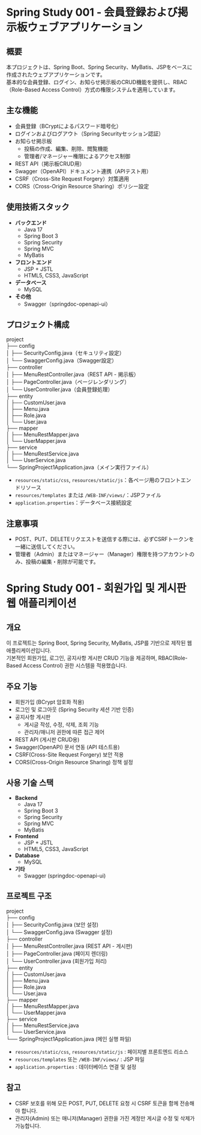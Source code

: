 # Spring Study 001 - 会員登録および掲示板ウェブアプリケーション

## 概要
本プロジェクトは、Spring Boot、Spring Security、MyBatis、JSPをベースに作成されたウェブアプリケーションです。  
基本的な会員登録、ログイン、お知らせ掲示板のCRUD機能を提供し、RBAC（Role-Based Access Control）方式の権限システムを適用しています。

## 主な機能
- 会員登録（BCryptによるパスワード暗号化）
- ログインおよびログアウト（Spring Securityセッション認証）
- お知らせ掲示板
  - 投稿の作成、編集、削除、閲覧機能
  - 管理者/マネージャー権限によるアクセス制御
- REST API（掲示板CRUD用）
- Swagger（OpenAPI）ドキュメント連携（APIテスト用）
- CSRF（Cross-Site Request Forgery）対策適用
- CORS（Cross-Origin Resource Sharing）ポリシー設定

## 使用技術スタック
- **バックエンド**
  - Java 17
  - Spring Boot 3
  - Spring Security
  - Spring MVC
  - MyBatis
- **フロントエンド**
  - JSP + JSTL
  - HTML5, CSS3, JavaScript
- **データベース**
  - MySQL
- **その他**
  - Swagger（springdoc-openapi-ui）

## プロジェクト構成
project  
├── config  
│   ├── SecurityConfig.java（セキュリティ設定）  
│   └── SwaggerConfig.java（Swagger設定）  
├── controller  
│   ├── MenuRestController.java（REST API - 掲示板）  
│   ├── PageController.java（ページレンダリング）  
│   └── UserController.java（会員登録処理）  
├── entity  
│   ├── CustomUser.java  
│   ├── Menu.java  
│   ├── Role.java  
│   └── User.java  
├── mapper  
│   ├── MenuRestMapper.java  
│   └── UserMapper.java  
├── service  
│   ├── MenuRestService.java  
│   └── UserService.java  
└── SpringProject1Application.java（メイン実行ファイル）

- `resources/static/css`, `resources/static/js`：各ページ用のフロントエンドリソース
- `resources/templates` または `/WEB-INF/views/`：JSPファイル
- `application.properties`：データベース接続設定

## 注意事項
- POST、PUT、DELETEリクエストを送信する際には、必ずCSRFトークンを一緒に送信してください。
- 管理者（Admin）またはマネージャー（Manager）権限を持つアカウントのみ、投稿の編集・削除が可能です。



# Spring Study 001 - 회원가입 및 게시판 웹 애플리케이션

## 개요
이 프로젝트는 Spring Boot, Spring Security, MyBatis, JSP를 기반으로 제작된 웹 애플리케이션입니다.  
기본적인 회원가입, 로그인, 공지사항 게시판 CRUD 기능을 제공하며, RBAC(Role-Based Access Control) 권한 시스템을 적용했습니다.

## 주요 기능
- 회원가입 (BCrypt 암호화 적용)
- 로그인 및 로그아웃 (Spring Security 세션 기반 인증)
- 공지사항 게시판
  - 게시글 작성, 수정, 삭제, 조회 기능
  - 관리자/매니저 권한에 따른 접근 제어
- REST API (게시판 CRUD용)
- Swagger(OpenAPI) 문서 연동 (API 테스트용)
- CSRF(Cross-Site Request Forgery) 보안 적용
- CORS(Cross-Origin Resource Sharing) 정책 설정

## 사용 기술 스택
- **Backend**
  - Java 17
  - Spring Boot 3
  - Spring Security
  - Spring MVC
  - MyBatis
- **Frontend**
  - JSP + JSTL
  - HTML5, CSS3, JavaScript
- **Database**
  - MySQL
- **기타**
  - Swagger (springdoc-openapi-ui)

## 프로젝트 구조
project<br>
├── config<br>
│ ├── SecurityConfig.java (보안 설정)<br>
│ └── SwaggerConfig.java (Swagger 설정)<br>
├── controller<br>
│ ├── MenuRestController.java (REST API - 게시판)<br>
│ ├── PageController.java (페이지 렌더링)<br>
│ └── UserController.java (회원가입 처리)<br>
├── entity<br>
│ ├── CustomUser.java<br>
│ ├── Menu.java<br>
│ ├── Role.java<br>
│ └── User.java<br>
├── mapper<br>
│ ├── MenuRestMapper.java<br>
│ └── UserMapper.java<br>
├── service<br>
│ ├── MenuRestService.java<br>
│ └── UserService.java<br>
└── SpringProject1Application.java (메인 실행 파일)<br>


- `resources/static/css`, `resources/static/js` : 페이지별 프론트엔드 리소스
- `resources/templates` 또는 `/WEB-INF/views/` : JSP 파일
- `application.properties` : 데이터베이스 연결 및 설정


## 참고
- CSRF 보호를 위해 모든 POST, PUT, DELETE 요청 시 CSRF 토큰을 함께 전송해야 합니다.
- 관리자(Admin) 또는 매니저(Manager) 권한을 가진 계정만 게시글 수정 및 삭제가 가능합니다.


